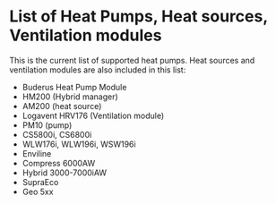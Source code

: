 # List of Heat Pumps, Heat sources, Ventilation modules

This is the current list of supported heat pumps. Heat sources and ventilation modules are also included in this list:

- Buderus Heat Pump Module
- HM200 (Hybrid manager)
- AM200 (heat source)
- Logavent HRV176 (Ventilation module)
- PM10 (pump)
- CS5800i, CS6800i
- WLW176i, WLW196i, WSW196i
- Enviline
- Compress 6000AW
- Hybrid 3000-7000iAW
- SupraEco
- Geo 5xx
